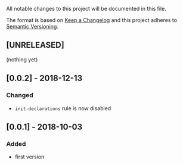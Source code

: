 All notable changes to this project will be documented in this file.

The format is based on [Keep a Changelog](http://keepachangelog.com/en/1.0.0/)
and this project adheres to [Semantic Versioning](http://semver.org/spec/v2.0.0.html).

## [UNRELEASED]
(nothing yet)

## [0.0.2] - 2018-12-13
### Changed
- `init-declarations` rule is now disabled

## [0.0.1] - 2018-10-03
### Added
- first version
